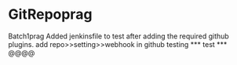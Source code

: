 # GitRepoprag
Batch1prag
Added jenkinsfile
to test after adding the required github plugins.
add repo>>setting>>webhook in github
testing
*** test *** @@@@
